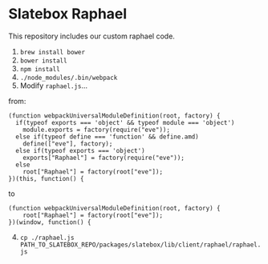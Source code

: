 Slatebox Raphael
===============

This repository includes our custom raphael code.

1. `brew install bower`
2. `bower install`
3. `npm install`
4. `./node_modules/.bin/webpack`
5. Modify `raphael.js`...

from:

```
(function webpackUniversalModuleDefinition(root, factory) {
  if(typeof exports === 'object' && typeof module === 'object')
    module.exports = factory(require("eve"));
  else if(typeof define === 'function' && define.amd)
    define(["eve"], factory);
  else if(typeof exports === 'object')
    exports["Raphael"] = factory(require("eve"));
  else
    root["Raphael"] = factory(root["eve"]);
})(this, function() {
```

to

```
(function webpackUniversalModuleDefinition(root, factory) {
    root["Raphael"] = factory(root["eve"]);
})(window, function() {
```

4. `cp ./raphael.js PATH_TO_SLATEBOX_REPO/packages/slatebox/lib/client/raphael/raphael.js`